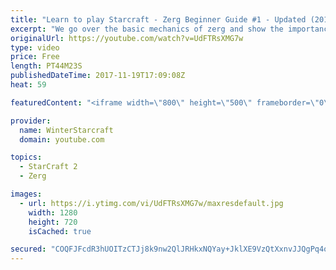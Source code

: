 ```yaml
---
title: "Learn to play Starcraft - Zerg Beginner Guide #1 - Updated (2017)"
excerpt: "We go over the basic mechanics of zerg and show the importance of understanding at least some of what your opponent is doing.  This guide is meant for players with an understanding of the objectives of starcraft but without any strong direction or gameplan, especially for each specific race! -- Watch"
originalUrl: https://youtube.com/watch?v=UdFTRsXMG7w
type: video
price: Free
length: PT44M23S
publishedDateTime: 2017-11-19T17:09:08Z
heat: 59

featuredContent: "<iframe width=\"800\" height=\"500\" frameborder=\"0\" src=\"https://www.youtube.com/embed/UdFTRsXMG7w\" allow=\"accelerometer; autoplay; encrypted-media; gyroscope; picture-in-picture\" allowfullscreen></iframe>"

provider:
  name: WinterStarcraft
  domain: youtube.com

topics:
  - StarCraft 2
  - Zerg

images:
  - url: https://i.ytimg.com/vi/UdFTRsXMG7w/maxresdefault.jpg
    width: 1280
    height: 720
    isCached: true

secured: "COQFJFcdR3hUOITzCTJj8k9nw2QlJRHkxNQYay+JklXE9VzQtXxnvJJQgPq4oWeKxUWYo1yxJ2UOvg4SfzS/p+blXFs4Ha5IgEOf9TuUC6RXY6aJ7y0Oh3VN8dA5wHAmb5zwYwE1iTut4VD7IKY2X/l4SUg/wbNbahr9lhqk2yvk3VGXRBpAZi6InQ16lWpJCJDmDwCHrsdjYa03y/iJCA2/DbyzE3msvpUc/vC4+p8RHGrdftm28YT7e4mC3GdSQe6iTer6JdFTP4BnqSNaMq/QCpHr8lgd+0DiiSgZNcZhQibla3ZrhobKD+1wiOrcjuQkkpaskYNlObMymi1T2pMtWir6iYLQcFjd7sewB1TqU7+Ejp3QJgjvlPmWF1BjyEVeJEsMl82CXCh8lnzgS3ABQNvbN5GdsSqLiXoiooNwndtnJVLQ7Rn+2ZATS4Ef;DQuOnYjd1goPqirpwAraJA=="
---
```


